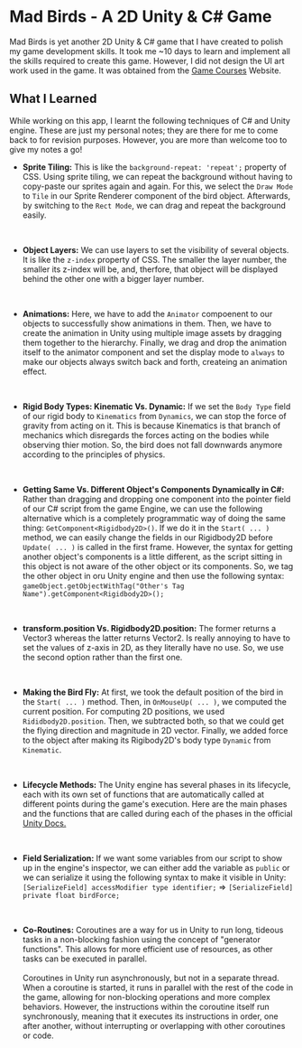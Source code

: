 # Mad Birds - A 2D Unity & C# Game

Mad Birds is yet another 2D Unity & C# game that I have created to polish my game development skills. It took me ~10 days to learn and implement all the skills required to create this game. However, I did not design the UI art work used in the game. It was obtained from the [Game Courses](https://game.courses/birds) Website.

## What I Learned

While working on this app, I learnt the following techniques of C# and Unity engine. These are just my personal notes; they are there for me to come back to for revision purposes. However, you are more than welcome too to give my notes a go!

- **Sprite Tiling:** This is like the `background-repeat: 'repeat';` property of CSS. Using sprite tiling, we can repeat the background without having to copy-paste our sprites again and again. For this, we select the `Draw Mode` to `Tile` in our Sprite Renderer component of the bird object. Afterwards, by switching to the `Rect Mode`, we can drag and repeat the background easily.

<br>

- **Object Layers:** We can use layers to set the visibility of several objects. It is like the `z-index` property of CSS. The smaller the layer number, the smaller its z-index will be, and, therfore, that object will be displayed behind the other one with a bigger layer number.

<br>

- **Animations:** Here, we have to add the `Animator` compoenent to our objects to successfully show animations in them. Then, we have to create the animation in Unity using multiple image assets by dragging them together to the hierarchy. Finally, we drag and drop the animation itself to the animator component and set the display mode to `always` to make our objects always switch back and forth, createing an animation effect.

<br>

- **Rigid Body Types: Kinematic Vs. Dynamic:** If we set the `Body Type` field of our rigid body to `Kinematics` from `Dynamics`, we can stop the force of gravity from acting on it. This is because Kinematics is that branch of mechanics which disregards the forces acting on the bodies while observing thier motion. So, the bird does not fall downwards anymore according to the principles of physics.

<br>

- **Getting Same Vs. Different Object's Components Dynamically in C#:** Rather than dragging and dropping one component into the pointer field of our C# script from the game Engine, we can use the following alternative which is a completely programmatic way of doing the same thing: `GetComponent<Rigidbody2D>()`. If we do it in the `Start( ... )` method, we can easily change the fields in our Rigidbody2D before `Update( ... )` is called in the first frame.
  However, the syntax for getting another object's components is a little different, as the script sitting in this object is not aware of the other object or its components. So, we tag the other object in oru Unity engine and then use the following syntax: `gameObject.getObjectWithTag("Other's Tag Name").getComponent<Rigidbody2D>();`

<br>

- **transform.position Vs. Rigidbody2D.position:** The former returns a Vector3 whereas the latter returns Vector2. Is really annoying to have to set the values of z-axis in 2D, as they literally have no use. So, we use the second option rather than the first one.

<br>

- **Making the Bird Fly:** At first, we took the default position of the bird in the `Start( ... )` method. Then, in `OnMouseUp( ... )`, we computed the current position. For computing 2D positions, we used `Rididbody2D.position`. Then, we subtracted both, so that we could get the flying direction and magnitude in 2D vector. Finally, we added force to the object after making its Rigibody2D's body type `Dynamic` from `Kinematic`.

<br>

- **Lifecycle Methods:** The Unity engine has several phases in its lifecycle, each with its own set of functions that are automatically called at different points during the game's execution. Here are the main phases and the functions that are called during each of the phases in the official [Unity Docs.](https://docs.unity3d.com/Manual/ExecutionOrder.html)

<br>

- **Field Serialization:** If we want some variables from our script to show up in the engine's inspector, we can either add the variable as `public` or we can serialize it using the following syntax to make it visible in Unity: `[SerializeField] accessModifier type identifier;` => `[SerializeField] private float birdForce;`

<br>

- **Co-Routines:** Coroutines are a way for us in Unity to run long, tideous tasks in a non-blocking fashion using the concept of "generator functions". This allows for more efficient use of resources, as other tasks can be executed in parallel.
  <br> <br>
  Coroutines in Unity run asynchronously, but not in a separate thread. When a coroutine is started, it runs in parallel with the rest of the code in the game, allowing for non-blocking operations and more complex behaviors. However, the instructions within the coroutine itself run synchronously, meaning that it executes its instructions in order, one after another, without interrupting or overlapping with other coroutines or code.

